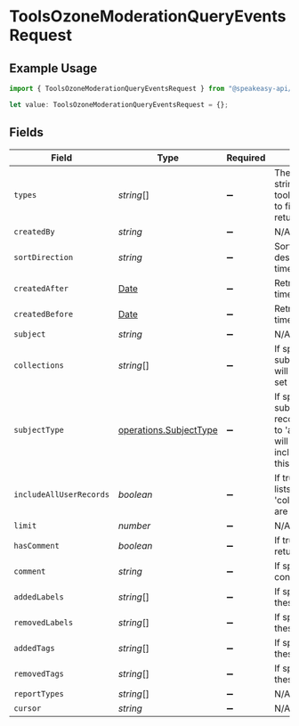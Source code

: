 # ToolsOzoneModerationQueryEventsRequest

## Example Usage

```typescript
import { ToolsOzoneModerationQueryEventsRequest } from "@speakeasy-api/bluesky/models/operations";

let value: ToolsOzoneModerationQueryEventsRequest = {};
```

## Fields

| Field                                                                                                                                                                                                                                                 | Type                                                                                                                                                                                                                                                  | Required                                                                                                                                                                                                                                              | Description                                                                                                                                                                                                                                           |
| ----------------------------------------------------------------------------------------------------------------------------------------------------------------------------------------------------------------------------------------------------- | ----------------------------------------------------------------------------------------------------------------------------------------------------------------------------------------------------------------------------------------------------- | ----------------------------------------------------------------------------------------------------------------------------------------------------------------------------------------------------------------------------------------------------- | ----------------------------------------------------------------------------------------------------------------------------------------------------------------------------------------------------------------------------------------------------- |
| `types`                                                                                                                                                                                                                                               | *string*[]                                                                                                                                                                                                                                            | :heavy_minus_sign:                                                                                                                                                                                                                                    | The types of events (fully qualified string in the format of tools.ozone.moderation.defs#modEvent<name>) to filter by. If not specified, all events are returned.                                                                                     |
| `createdBy`                                                                                                                                                                                                                                           | *string*                                                                                                                                                                                                                                              | :heavy_minus_sign:                                                                                                                                                                                                                                    | N/A                                                                                                                                                                                                                                                   |
| `sortDirection`                                                                                                                                                                                                                                       | *string*                                                                                                                                                                                                                                              | :heavy_minus_sign:                                                                                                                                                                                                                                    | Sort direction for the events. Defaults to descending order of created at timestamp.                                                                                                                                                                  |
| `createdAfter`                                                                                                                                                                                                                                        | [Date](https://developer.mozilla.org/en-US/docs/Web/JavaScript/Reference/Global_Objects/Date)                                                                                                                                                         | :heavy_minus_sign:                                                                                                                                                                                                                                    | Retrieve events created after a given timestamp                                                                                                                                                                                                       |
| `createdBefore`                                                                                                                                                                                                                                       | [Date](https://developer.mozilla.org/en-US/docs/Web/JavaScript/Reference/Global_Objects/Date)                                                                                                                                                         | :heavy_minus_sign:                                                                                                                                                                                                                                    | Retrieve events created before a given timestamp                                                                                                                                                                                                      |
| `subject`                                                                                                                                                                                                                                             | *string*                                                                                                                                                                                                                                              | :heavy_minus_sign:                                                                                                                                                                                                                                    | N/A                                                                                                                                                                                                                                                   |
| `collections`                                                                                                                                                                                                                                         | *string*[]                                                                                                                                                                                                                                            | :heavy_minus_sign:                                                                                                                                                                                                                                    | If specified, only events where the subject belongs to the given collections will be returned. When subjectType is set to 'account', this will be ignored.                                                                                            |
| `subjectType`                                                                                                                                                                                                                                         | [operations.SubjectType](../../models/operations/subjecttype.md)                                                                                                                                                                                      | :heavy_minus_sign:                                                                                                                                                                                                                                    | If specified, only events where the subject is of the given type (account or record) will be returned. When this is set to 'account' the 'collections' parameter will be ignored. When includeAllUserRecords or subject is set, this will be ignored. |
| `includeAllUserRecords`                                                                                                                                                                                                                               | *boolean*                                                                                                                                                                                                                                             | :heavy_minus_sign:                                                                                                                                                                                                                                    | If true, events on all record types (posts, lists, profile etc.) or records from given 'collections' param, owned by the did are returned.                                                                                                            |
| `limit`                                                                                                                                                                                                                                               | *number*                                                                                                                                                                                                                                              | :heavy_minus_sign:                                                                                                                                                                                                                                    | N/A                                                                                                                                                                                                                                                   |
| `hasComment`                                                                                                                                                                                                                                          | *boolean*                                                                                                                                                                                                                                             | :heavy_minus_sign:                                                                                                                                                                                                                                    | If true, only events with comments are returned                                                                                                                                                                                                       |
| `comment`                                                                                                                                                                                                                                             | *string*                                                                                                                                                                                                                                              | :heavy_minus_sign:                                                                                                                                                                                                                                    | If specified, only events with comments containing the keyword are returned                                                                                                                                                                           |
| `addedLabels`                                                                                                                                                                                                                                         | *string*[]                                                                                                                                                                                                                                            | :heavy_minus_sign:                                                                                                                                                                                                                                    | If specified, only events where all of these labels were added are returned                                                                                                                                                                           |
| `removedLabels`                                                                                                                                                                                                                                       | *string*[]                                                                                                                                                                                                                                            | :heavy_minus_sign:                                                                                                                                                                                                                                    | If specified, only events where all of these labels were removed are returned                                                                                                                                                                         |
| `addedTags`                                                                                                                                                                                                                                           | *string*[]                                                                                                                                                                                                                                            | :heavy_minus_sign:                                                                                                                                                                                                                                    | If specified, only events where all of these tags were added are returned                                                                                                                                                                             |
| `removedTags`                                                                                                                                                                                                                                         | *string*[]                                                                                                                                                                                                                                            | :heavy_minus_sign:                                                                                                                                                                                                                                    | If specified, only events where all of these tags were removed are returned                                                                                                                                                                           |
| `reportTypes`                                                                                                                                                                                                                                         | *string*[]                                                                                                                                                                                                                                            | :heavy_minus_sign:                                                                                                                                                                                                                                    | N/A                                                                                                                                                                                                                                                   |
| `cursor`                                                                                                                                                                                                                                              | *string*                                                                                                                                                                                                                                              | :heavy_minus_sign:                                                                                                                                                                                                                                    | N/A                                                                                                                                                                                                                                                   |